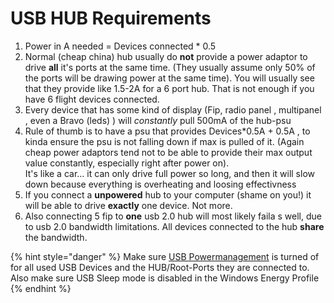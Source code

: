 # USB HUB Requirements



1. Power in A needed = Devices connected \* 0.5
2. Normal (cheap china) hub usually do **not** provide a power adaptor to drive **all** it's ports at the same time. (They usually assume only 50% of the ports will be drawing power at the same time). You will usually see that they provide like 1.5-2A for a 6 port hub. That is not enough if you have 6 flight devices connected.
3. Every device that has some kind of display (Fip, radio panel , multipanel , even a Bravo (leds) ) will _constantly_ pull 500mA of the hub-psu
4. Rule of thumb is to have a psu that provides Devices\*0.5A + 0.5A , to kinda ensure the psu is not falling down if max is pulled of it. (Again cheap power adaptors tend not to be able to provide their max output value constantly, especially right after power on). \
   It's like a car... it can only drive full power so long, and then it will slow down because everything is overheating and loosing effectivness
5. If you connect a **unpowered** hub to your computer (shame on you!) it will be able to drive **exactly** one device. Not more.
6. Also connecting 5 fip to **one** usb 2.0 hub will most likely faila s well, due to usb 2.0 bandwidth limitations. All devices connected to the hub **share** the bandwidth.



{% hint style="danger" %}
Make sure [USB Powermanagement](../getting-started/common-tasks-and-issues/usb-powermanagement.md) is turned of for all used USB Devices and the HUB/Root-Ports they are connected to.\
Also make sure USB Sleep mode is disabled in the Windows Energy Profile
{% endhint %}
